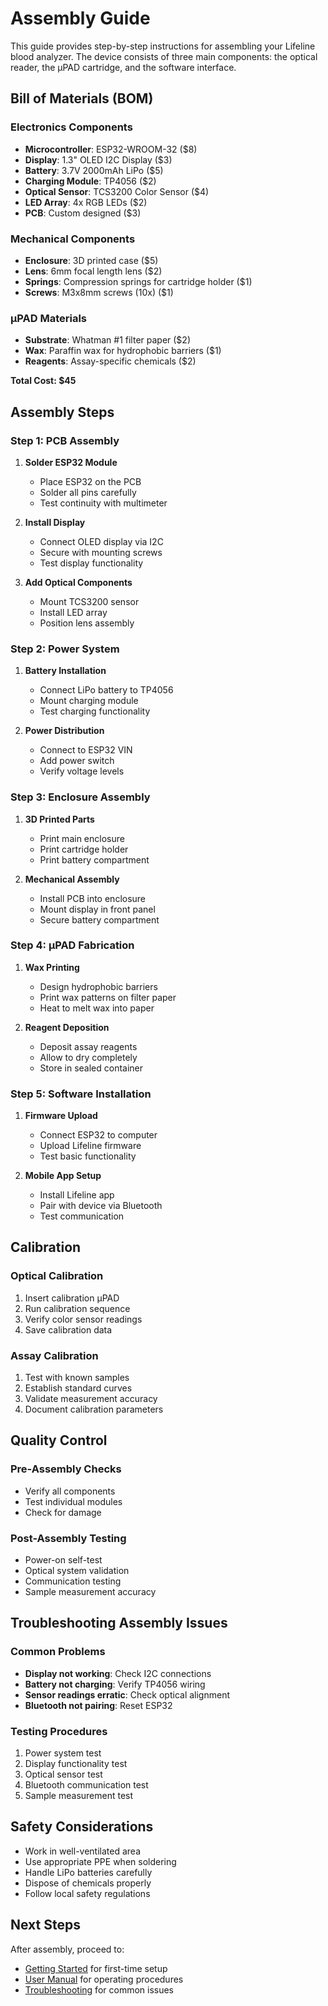 # Assembly Guide

This guide provides step-by-step instructions for assembling your Lifeline blood analyzer. The device consists of three main components: the optical reader, the μPAD cartridge, and the software interface.

## Bill of Materials (BOM)

### Electronics Components
- **Microcontroller**: ESP32-WROOM-32 ($8)
- **Display**: 1.3" OLED I2C Display ($3)
- **Battery**: 3.7V 2000mAh LiPo ($5)
- **Charging Module**: TP4056 ($2)
- **Optical Sensor**: TCS3200 Color Sensor ($4)
- **LED Array**: 4x RGB LEDs ($2)
- **PCB**: Custom designed ($3)

### Mechanical Components
- **Enclosure**: 3D printed case ($5)
- **Lens**: 6mm focal length lens ($2)
- **Springs**: Compression springs for cartridge holder ($1)
- **Screws**: M3x8mm screws (10x) ($1)

### μPAD Materials
- **Substrate**: Whatman #1 filter paper ($2)
- **Wax**: Paraffin wax for hydrophobic barriers ($1)
- **Reagents**: Assay-specific chemicals ($2)

**Total Cost: $45**

## Assembly Steps

### Step 1: PCB Assembly

1. **Solder ESP32 Module**
   - Place ESP32 on the PCB
   - Solder all pins carefully
   - Test continuity with multimeter

2. **Install Display**
   - Connect OLED display via I2C
   - Secure with mounting screws
   - Test display functionality

3. **Add Optical Components**
   - Mount TCS3200 sensor
   - Install LED array
   - Position lens assembly

### Step 2: Power System

1. **Battery Installation**
   - Connect LiPo battery to TP4056
   - Mount charging module
   - Test charging functionality

2. **Power Distribution**
   - Connect to ESP32 VIN
   - Add power switch
   - Verify voltage levels

### Step 3: Enclosure Assembly

1. **3D Printed Parts**
   - Print main enclosure
   - Print cartridge holder
   - Print battery compartment

2. **Mechanical Assembly**
   - Install PCB into enclosure
   - Mount display in front panel
   - Secure battery compartment

### Step 4: μPAD Fabrication

1. **Wax Printing**
   - Design hydrophobic barriers
   - Print wax patterns on filter paper
   - Heat to melt wax into paper

2. **Reagent Deposition**
   - Deposit assay reagents
   - Allow to dry completely
   - Store in sealed container

### Step 5: Software Installation

1. **Firmware Upload**
   - Connect ESP32 to computer
   - Upload Lifeline firmware
   - Test basic functionality

2. **Mobile App Setup**
   - Install Lifeline app
   - Pair with device via Bluetooth
   - Test communication

## Calibration

### Optical Calibration
1. Insert calibration μPAD
2. Run calibration sequence
3. Verify color sensor readings
4. Save calibration data

### Assay Calibration
1. Test with known samples
2. Establish standard curves
3. Validate measurement accuracy
4. Document calibration parameters

## Quality Control

### Pre-Assembly Checks
- Verify all components
- Test individual modules
- Check for damage

### Post-Assembly Testing
- Power-on self-test
- Optical system validation
- Communication testing
- Sample measurement accuracy

## Troubleshooting Assembly Issues

### Common Problems
- **Display not working**: Check I2C connections
- **Battery not charging**: Verify TP4056 wiring
- **Sensor readings erratic**: Check optical alignment
- **Bluetooth not pairing**: Reset ESP32

### Testing Procedures
1. Power system test
2. Display functionality test
3. Optical sensor test
4. Bluetooth communication test
5. Sample measurement test

## Safety Considerations

- Work in well-ventilated area
- Use appropriate PPE when soldering
- Handle LiPo batteries carefully
- Dispose of chemicals properly
- Follow local safety regulations

## Next Steps

After assembly, proceed to:
- [Getting Started](getting-started.md) for first-time setup
- [User Manual](user-manual.md) for operating procedures
- [Troubleshooting](troubleshooting.md) for common issues 
